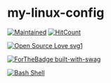 # my-linux-config

[![Maintained](https://img.shields.io/badge/Maintained%3F-yes-green.svg)](https://github.com/rishav-singh-0/)
[![HitCount](http://hits.dwyl.com/rishav-singh-0/my-linux-config.svg)](http://hits.dwyl.com/rishav-singh-0/my-linux-config)

[![Open Source Love svg1](https://badges.frapsoft.com/os/v1/open-source.svg?v=103)](https://github.com/ellerbrock/open-source-badges/)

[![ForTheBadge built-with-swag](http://ForTheBadge.com/images/badges/built-with-swag.svg)](https://github.com/rishav-singh-0/)

[![Bash Shell](https://badges.frapsoft.com/bash/v1/bash.png?v=103)](https://github.com/rishav-singh-0/my-linux-config/)